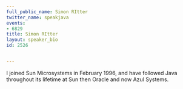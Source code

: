 ---
full_public_name: Simon RItter
twitter_name: speakjava
events:
- 6829
title: Simon RItter
layout: speaker_bio
id: 2526

---
I joined Sun Microsystems in February 1996, and have followed Java throughout its lifetime at Sun then Oracle and now Azul Systems.